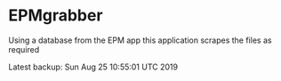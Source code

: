 # EPMgrabber
Using a database from the EPM app this application scrapes the files as required


Latest backup: Sun Aug 25 10:55:01 UTC 2019
